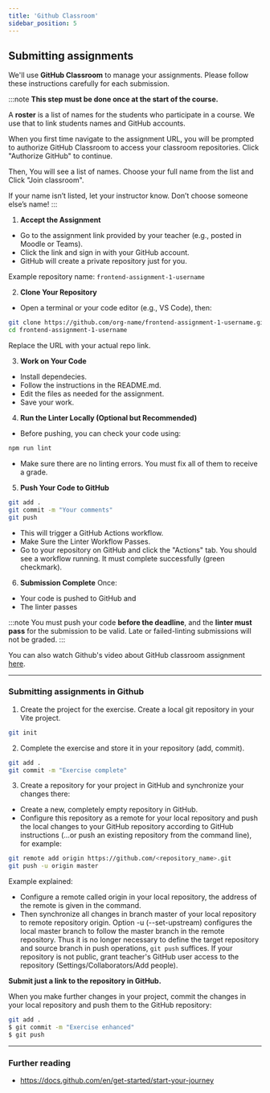 ```yaml
---
title: 'Github Classroom'
sidebar_position: 5
---
```

## Submitting assignments

We'll use **GitHub Classroom** to manage your assignments. Please follow these instructions carefully for each submission. 

:::note
**This step must be done once at the start of the course.**

A **roster** is a list of names for the students who participate in a course. We use that to link students names and GitHub accounts.

When you first time navigate to the assignment URL, you will be prompted to authorize GitHub Classroom to access your classroom repositories. Click "Authorize GitHub" to continue.

Then, You will see a list of names. Choose your full name from the list and Click "Join classroom".

If your name isn’t listed, let your instructor know. Don’t choose someone else’s name!
:::

1. **Accept the Assignment**
- Go to the assignment link provided by your teacher (e.g., posted in Moodle or Teams).
- Click the link and sign in with your GitHub account.
- GitHub will create a private repository just for you.

Example repository name: `frontend-assignment-1-username`

 2. **Clone Your Repository**
- Open a terminal or your code editor (e.g., VS Code), then:
```bash
git clone https://github.com/org-name/frontend-assignment-1-username.git
cd frontend-assignment-1-username
```
Replace the URL with your actual repo link.

3. **Work on Your Code**
- Install dependecies.
- Follow the instructions in the README.md.
- Edit the files as needed for the assignment.
- Save your work.

 4. **Run the Linter Locally (Optional but Recommended)**
- Before pushing, you can check your code using:
``` bash
npm run lint
```
- Make sure there are no linting errors. You must fix all of them to receive a grade.

 5. **Push Your Code to GitHub**
```bash
git add .
git commit -m "Your comments"
git push
```
- This will trigger a GitHub Actions workflow.
- Make Sure the Linter Workflow Passes.
- Go to your repository on GitHub and click the "Actions" tab. You should see a workflow running. It must complete successfully (green checkmark).

 6. **Submission Complete**
Once:
- Your code is pushed to GitHub and
- The linter passes

:::note
You must push your code **before the deadline**, and the **linter must pass** for the submission to be valid. Late or failed-linting submissions will not be graded.
:::

You can also watch Github's video about GitHub classroom assignment [here](https://www.youtube.com/watch?v=ObaFRGp_Eko).

---
### Submitting assignments in Github

1. Create the project for the exercise. Create a local git repository in your Vite project.

```bash
git init
```

2. Complete the exercise and store it in your repository (add, commit).

```bash
git add .
git commit -m "Exercise complete"
```

3. Create a repository for your project in GitHub and synchronize your changes there:
- Create a new, completely empty repository in GitHub.
- Configure this repository as a remote for your local repository and push the local changes to
your GitHub repository according to GitHub instructions (…or push an existing repository from
the command line), for example:
```bash
git remote add origin https://github.com/<repository_name>.git
git push -u origin master
```
Example explained:
- Configure a remote called origin in your local repository, the address of the remote is given in the command.
- Then synchronize all changes in branch master of your local repository to remote repository origin.
Option -u (--set-upstream) configures the local master branch to follow the master branch in the remote repository. Thus it is no longer necessary to define the target repository and source branch in push operations, `git push` suffices.
If your repository is not public, grant teacher's GitHub user access to the repository (Settings/Collaborators/Add people).

**Submit just a link to the repository in GitHub.**

When you make further changes in your project, commit the changes in your local repository and push them to the GitHub repository:
```bash
git add .
$ git commit -m "Exercise enhanced"
$ git push
```

---
### Further reading
- https://docs.github.com/en/get-started/start-your-journey